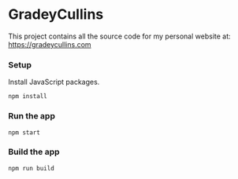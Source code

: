 # GradeyCullins
This project contains all the source code for my personal website at: https://gradeycullins.com

### Setup
Install JavaScript packages.

`npm install`

### Run the app
`npm start`

### Build the app
`npm run build`

